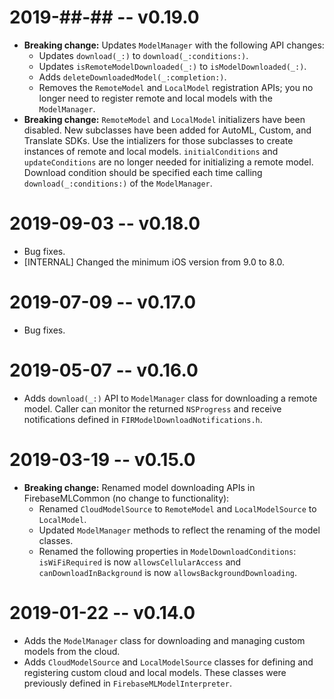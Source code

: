 # 2019-##-## -- v0.19.0
- **Breaking change:** Updates `ModelManager` with the following API changes:
  - Updates `download(_:)` to `download(_:conditions:)`.
  - Updates `isRemoteModelDownloaded(_:)` to `isModelDownloaded(_:)`.
  - Adds `deleteDownloadedModel(_:completion:)`.
  - Removes the `RemoteModel` and `LocalModel` registration APIs; you no longer
    need to register remote and local models with the `ModelManager`.
- **Breaking change:** `RemoteModel` and `LocalModel` initializers have been
  disabled. New subclasses have been added for AutoML, Custom, and Translate
  SDKs. Use the intializers for those subclasses to create instances of remote
  and local models. `initialConditions` and `updateConditions` are no longer
  needed for initializing a remote model. Download condition should be specified
  each time calling `download(_:conditions:)` of the `ModelManager`.

# 2019-09-03 -- v0.18.0
- Bug fixes.
- [INTERNAL] Changed the minimum iOS version from 9.0 to 8.0.

# 2019-07-09 -- v0.17.0
- Bug fixes.

# 2019-05-07 -- v0.16.0
- Adds `download(_:)` API to `ModelManager` class for downloading a remote
  model. Caller can monitor the returned `NSProgress` and receive notifications
  defined in `FIRModelDownloadNotifications.h`.

# 2019-03-19 -- v0.15.0
-  **Breaking change:** Renamed model downloading APIs in FirebaseMLCommon
  (no change to functionality):
    - Renamed `CloudModelSource` to `RemoteModel` and `LocalModelSource`
      to `LocalModel`.
    - Updated `ModelManager` methods to reflect the renaming of the model
      classes.
    - Renamed the following properties in `ModelDownloadConditions`:
      `isWiFiRequired` is now `allowsCellularAccess` and
      `canDownloadInBackground` is now `allowsBackgroundDownloading`.

# 2019-01-22 -- v0.14.0
- Adds the `ModelManager` class for downloading and managing custom models from
  the cloud.
- Adds `CloudModelSource` and `LocalModelSource` classes for defining and registering
  custom cloud and local models. These classes were previously defined in
  `FirebaseMLModelInterpreter`.

